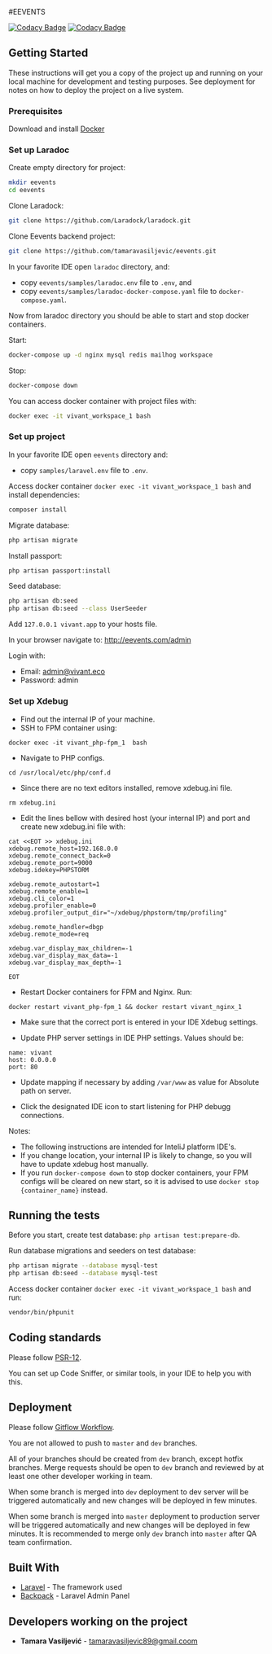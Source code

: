 #EEVENTS

[![Codacy Badge](https://app.codacy.com/project/badge/Grade/a27b80f6c9d64283ac9899a4c99bf9d6)](https://www.codacy.com?utm_source=bitbucket.org&amp;utm_medium=referral&amp;utm_content=cdpwebteam/vivant-backend&amp;utm_campaign=Badge_Grade) [![Codacy Badge](https://app.codacy.com/project/badge/Coverage/a27b80f6c9d64283ac9899a4c99bf9d6)](https://www.codacy.com?utm_source=bitbucket.org&utm_medium=referral&utm_content=cdpwebteam/vivant-backend&utm_campaign=Badge_Coverage)

## Getting Started

These instructions will get you a copy of the project up and running on your local machine for development and testing purposes. See deployment for notes on how to deploy the project on a live system.

### Prerequisites

Download and install [Docker](https://www.docker.com/get-started)

### Set up Laradoc

Create empty directory for project:

```sh
mkdir eevents
cd eevents
```

Clone Laradock:

```sh
git clone https://github.com/Laradock/laradock.git
```

Clone Eevents backend project:

```sh
git clone https://github.com/tamaravasiljevic/eevents.git
```

In your favorite IDE open `laradoc` directory, and:

- copy `eevents/samples/laradoc.env` file to `.env`, and
- copy `eevents/samples/laradoc-docker-compose.yaml` file to `docker-compose.yaml`.

Now from laradoc directory you should be able to start and stop docker containers.

Start:

```sh
docker-compose up -d nginx mysql redis mailhog workspace
```

Stop:

```sh
docker-compose down
```

You can access docker container with project files with:

```sh
docker exec -it vivant_workspace_1 bash
```

### Set up project

In your favorite IDE open `eevents` directory and:

- copy `samples/laravel.env` file to `.env`.

Access docker container `docker exec -it vivant_workspace_1 bash` and install dependencies:

```sh
composer install
```

Migrate database:

```sh
php artisan migrate
```

Install passport:

```sh
php artisan passport:install
```

Seed database:

```sh
php artisan db:seed
php artisan db:seed --class UserSeeder
```

Add `127.0.0.1 vivant.app` to your hosts file.

In your browser navigate to: http://eevents.com/admin

Login with:

- Email: admin@vivant.eco
- Password: admin


### Set up Xdebug

- Find out the internal IP of your machine.
- SSH to FPM container using:
```
docker exec -it vivant_php-fpm_1  bash
```
- Navigate to PHP configs.
```
cd /usr/local/etc/php/conf.d
```
- Since there are no text editors installed, remove xdebug.ini file.
```
rm xdebug.ini 
```
- Edit the lines bellow with desired host (your internal IP) and port and create new xdebug.ini file with:
```
cat <<EOT >> xdebug.ini
xdebug.remote_host=192.168.0.0
xdebug.remote_connect_back=0
xdebug.remote_port=9000
xdebug.idekey=PHPSTORM

xdebug.remote_autostart=1
xdebug.remote_enable=1
xdebug.cli_color=1
xdebug.profiler_enable=0
xdebug.profiler_output_dir="~/xdebug/phpstorm/tmp/profiling"

xdebug.remote_handler=dbgp
xdebug.remote_mode=req

xdebug.var_display_max_children=-1
xdebug.var_display_max_data=-1
xdebug.var_display_max_depth=-1

EOT
```

- Restart Docker containers for FPM and Nginx. Run:
```
docker restart vivant_php-fpm_1 && docker restart vivant_nginx_1
```

- Make sure that the correct port is entered in your IDE Xdebug settings.

- Update PHP server settings in IDE PHP settings. Values should be:
```
name: vivant
host: 0.0.0.0
port: 80
```

- Update mapping if necessary by adding `/var/www` as value for Absolute path on server.

- Click the designated IDE icon to start listening for PHP debugg connections.

Notes:

- The following instructions are intended for InteliJ platform IDE's.
- If you change location, your internal IP is likely to change, so you will have to
  update xdebug host manually.
- If you run `docker-compose down` to stop docker containers, your FPM configs will be cleared on new start,
  so it is advised to use `docker stop {container_name}` instead.

## Running the tests

Before you start, create test database: `php artisan test:prepare-db`.

Run database migrations and seeders on test database:

```sh
php artisan migrate --database mysql-test
php artisan db:seed --database mysql-test
```

Access docker container `docker exec -it vivant_workspace_1 bash` and run:

```sh
vendor/bin/phpunit
```

## Coding standards

Please follow [PSR-12](https://www.php-fig.org/psr/psr-12/).

You can set up Code Sniffer, or similar tools, in your IDE to help you with this.

## Deployment

Please follow [Gitflow Workflow](https://www.atlassian.com/git/tutorials/comparing-workflows/gitflow-workflow).

You are not allowed to push to `master` and `dev` branches.

All of your branches should be created from `dev` branch, except hotfix branches. Merge requests should be open to `dev` branch and reviewed by at least one other developer working in team.

When some branch is merged into `dev` deployment to dev server will be triggered automatically and new changes will be deployed in few minutes.

When some branch is merged into `master` deployment to production server will be triggered automatically and new changes will be deployed in few minutes. It is recommended to merge only `dev` branch into `master` after QA team confirmation.

## Built With

* [Laravel](https://laravel.com/) - The framework used
* [Backpack](https://backpackforlaravel.com/) - Laravel Admin Panel

## Developers working on the project

* **Tamara Vasiljević** - [tamaravasiljevic89@gmail.coom](tamaravasiljevic89@gmail.com)

